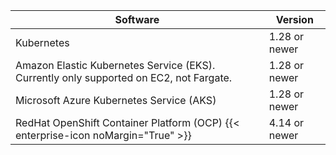 | Software                                                                               | Version       |
| -------------------------------------------------------------------------------------- | ------------- |
| Kubernetes                                                                             | 1.28 or newer |
| Amazon Elastic Kubernetes Service (EKS). Currently only supported on EC2, not Fargate. | 1.28 or newer |
| Microsoft Azure Kubernetes Service (AKS)                                               | 1.28 or newer |
| RedHat OpenShift Container Platform (OCP) {{< enterprise-icon noMargin="True" >}}      | 4.14 or newer |